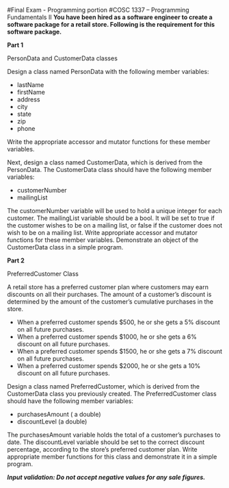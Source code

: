 #Final Exam - Programming portion
#COSC 1337 – Programming Fundamentals II
<b>You have been hired as a software engineer to create a
software package for a retail store. Following is the
requirement for this software package.</b>

<b>Part 1</b>

PersonData and CustomerData classes

Design a class named PersonData with the following member
variables:
* lastName
* firstName
* address
* city
* state
* zip
* phone

Write the appropriate accessor and mutator functions for these
member variables.

Next, design a class named CustomerData, which is derived
from the PersonData. The CustomerData class should have the
following member variables:
* customerNumber
*   mailingList

The customerNumber variable will be used to hold a unique
integer for each customer. The mailingList variable should be a
bool. It will be set to true if the customer wishes to be on a
mailing list, or false if the customer does not wish to be on a
mailing list. Write appropriate accessor and mutator functions
for these member variables. Demonstrate an object of the
CustomerData class in a simple program.

<b>Part 2</b>

PreferredCustomer Class

A retail store has a preferred customer plan where customers
may earn discounts on all their purchases. The amount of a
customer’s discount is determined by the amount of the
customer’s cumulative purchases in the store.
* When a preferred customer spends $500, he or she gets a
5% discount on all future purchases.
* When a preferred customer spends $1000, he or she gets a
6% discount on all future purchases.
* When a preferred customer spends $1500, he or she gets a
7% discount on all future purchases.
* When a preferred customer spends $2000, he or she gets a
10% discount on all future purchases.

Design a class named PreferredCustomer, which is derived from
the CustomerData class you previously created. The
PreferredCustomer class should have the following member
variables:
* purchasesAmount ( a double)
* discountLevel (a double)

The purchasesAmount variable holds the total of a customer’s
purchases to date. The discountLevel variable should be set to
the correct discount percentage, according to the store’s
preferred customer plan. Write appropriate member functions
for this class and demonstrate it in a simple program.

<b><i>Input validation: Do not accept negative values for any sale
figures.</b></i>
